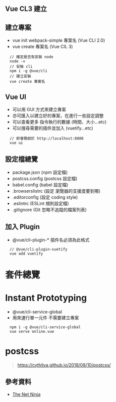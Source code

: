 ## Vue CL3 建立

## 建立專案
- vue init webpack-simple 專案名 (Vue CLI 2.0)
- vue create 專案名 (Vue CIL 3)
```
  // 確定是否有安裝 node
  node -v
  // 安裝 cli
  npm i -g @vue/cli
  // 建立安裝
  vue create 專案名
```

## Vue UI
- 可以用 GUI 方式來建立專案
- 亦可匯入以建立好的專案，在進行一些設定調整
- 可以查看更多 指令執行的數據 (時間、大小...etc)
- 可以搜尋需要的插件並加入 (vuetify...etc)
```
  // 即會開啟於 http://localhost:8000
  vue ui
```

## 設定檔總覽
- package.json (npm 設定檔)
- postcss.config (postcss 設定檔)
- babel.config (babel 設定檔)
- .browserslistrc (設定 瀏覽器的支援度要到哪)
- .editorconfig (設定 coding style)
- .eslintrc  (ESLint 規則設定檔)
- .gitignore (Git 忽略不追蹤的檔案列表)

## 加入 Plugin 
- @vue/cli-plugin-* 插件名必須為此格式
```
  // @vue/cli-plugin-vuetify
  vue add vuetify
```

# 套件總覽

# Instant Prototyping
- @vue/cli-service-global
- 用來運行單一元件 不需要建立專案
```
  npm i -g @vue/cli-service-global
  vue serve online.vue
```

# postcss
> https://cythilya.github.io/2018/08/10/postcss/

## 參考資料
- [The Net Ninja](https://bit.ly/2Zv12Hi)